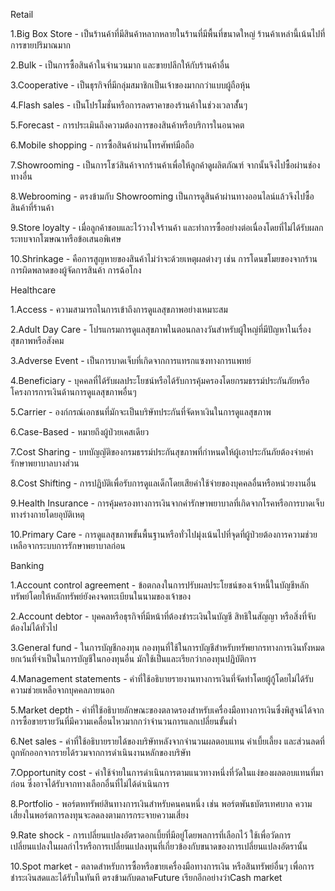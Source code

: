 Retail

1.Big Box Store - เป็นร้านค้าที่มีสินค้าหลากหลายในร้านที่มีพื้นที่ขนาดใหญ่ ร้านค้าเหล่านี้เน้นไปที่การขายปริมาณมาก

2.Bulk - เป็นการซื้อสินค้าในจำนวนมาก และขายปลีกให้กับร้านค้าอื่น

3.Cooperative - เป็นธุรกิจที่มีกลุ่มสมาชิกเป็นเจ้าของมากกว่าแบบผู้ถือหุ้น

4.Flash sales - เป็นโปรโมชั่นหรือการลดราคาของร้านค้าในช่วงเวลาสั้่นๆ

5.Forecast - การประเมินถึงความต้องการของสินค้าหรือบริการในอนาคต

6.Mobile shopping - การซื้อสินค้าผ่านโทรศัพท์มือถือ

7.Showrooming - เป็นการโชว์สินค้าจากร้านค้าเพื่อให้ลูกค้าดูผลิตภัณฑ์ จากนั้นจึงไปซื้อผ่านช่องทางอื่น

8.Webrooming - ตรงข้ามกับ Showrooming เป็นการดูสินค้าผ่านทางออนไลน์แล้วจึงไปซื้อสินค้าที่ร้านค้า

9.Store loyalty - เมื่อลูกค้าชอบและไว้วางใจร้านค้า และทำการซื้ออย่างต่อเนื่องโดยที่ไม่ได้รับผลกระทบจากโฆษณาหรือข้อเสนอพิเศษ

10.Shrinkage - คือการสูญหายของสินค้าไม่ว่าจะด้วยเหตุผลต่างๆ เช่น การโดนขโมยของจากร้าน การผิดพลาดของผู้จัดการสินค้า การฉ้อโกง


Healthcare

1.Access - ความสามารถในการเข้าถึงการดูแลสุขภาพอย่างเหมาะสม

2.Adult Day Care - โปรแกรมการดูแลสุขภาพในตอนกลางวันสำหรับผู้ใหญ่ที่มีปัญหาในเรื่องสุขภาพหรือสังคม

3.Adverse Event - เป็นการบาดเจ็บที่เกิดจากการแทรกแซงทางการแพทย์

4.Beneficiary - บุคคลที่ได้รับผลประโยชน์หรือได้รับการคุ้มครองโดยกรมธรรม์ประกันภัยหรือโครงการการเงินด้านการดูแลสุขภาพอื่นๆ

5.Carrier - องก์กรณ์เอกชนที่มักจะเป็นบริษัทประกันที่จัดหาเงินในการดูแลสุขภาพ

6.Case-Based - หมายถึงผู้ป่วยเคสเดียว

7.Cost Sharing - บทบัญญัติของกรมธรรม์ประกันสุขภาพที่กำหนดให้ผู้เอาประกันภัยต้องจ่ายค่ารักษาพยาบาลบางส่วน

8.Cost Shifting - การปฏิบัติเพื่อรับการดูแลเด็กโดยเสียค่าใช้จ่ายของบุคคลอื่นหรือหน่วยงานอื่น

9.Health Insurance - การคุ้มครองทางการเงินจากค่ารักษาพยาบาลที่เกิดจากโรคหรือการบาดเจ็บทางร่างกายโดยอุบัติเหตุ

10.Primary Care - การดูแลสุขภาพขั้นพื้นฐานหรือทั่วไปมุ่งเน้นไปที่จุดที่ผู้ป่วยต้องการความช่วยเหลือจากระบบการรักษาพยาบาลก่อน


Banking

1.Account control agreement - ข้อตกลงในการปรับผลประโยชน์ของเจ้าหนี้ในบัญชีหลักทรัพย์โดยให้หลักทรัพย์ยังคงจดทะเบียนในนามของเจ้าของ

2.Account debtor - บุคคลหรือธุรกิจที่มีหน้าที่ต้องชำระเงินในบัญชี สิทธิในสัญญา หรือสิ่งที่จับต้องไม่ได้ทั่วไป

3.General fund - ในการบัญชีกองทุน กองทุนที่ใช้ในการบัญชีสำหรับทรัพยากรทางการเงินทั้งหมด ยกเว้นที่จำเป็นในการบัญชีในกองทุนอื่น มักใช้เป็นและเรียกว่ากองทุนปฏิบัติการ

4.Management statements - คำที่ใช้อธิบายรายงานทางการเงินที่จัดทำโดยผู้กู้โดยไม่ได้รับความช่วยเหลือจากบุคคลภายนอก

5.Market depth - คำที่ใช้อธิบายลักษณะของตลาดรองสำหรับเครื่องมือทางการเงินซึ่งพิสูจน์ได้จากการซื้อขายรายวันที่มีความเคลื่อนไหวมากกว่าจำนวนการแลกเปลี่ยนขั้นต่ำ

6.Net sales - คำที่ใช้อธิบายรายได้ของบริษัทหลังจากจำนวนผลตอบแทน ค่าเบี้ยเลี้ยง และส่วนลดที่ถูกหักออกจากรายได้รวมจากการดำเนินงานหลักของบริษัท

7.Opportunity cost - ค่าใช้จ่ายในการดำเนินการตามแนวทางหนึ่งที่วัดในแง่ของผลตอบแทนที่มาก่อน ซึ่งอาจได้รับจากทางเลือกอื่นที่ไม่ได้ดำเนินการ

8.Portfolio - พอร์ตหทรัพย์สินทางการเงินสำหรับคนคนหนึ่ง เช่น พอร์ตพันธบัตรเทศบาล ความเสี่ยงในพอร์ตการลงทุนจะลดลงตามการกระจายความเสี่ยง

9.Rate shock - การเปลี่ยนแปลงอัตราดอกเบี้ยที่มีอยู่โดยพลการที่เลือกไว้ ใช้เพื่อวัดการเปลี่ยนแปลงในผลกำไรหรือการเปลี่ยนแปลงทุนที่เกี่ยวข้องกับขนาดของการเปลี่ยนแปลงอัตรานั้น

10.Spot market - ตลาดสำหรับการซื้อหรือขายเครื่องมือทางการเงิน หรือสินทรัพย์อื่นๆ เพื่อการชำระเงินสดและได้รับในทันที ตรงข้ามกับตลาดFuture เรียกอีกอย่างว่าCash market



